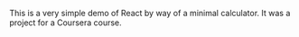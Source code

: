 This is a very simple demo of React by way of a minimal calculator. It was a project for a Coursera course.
